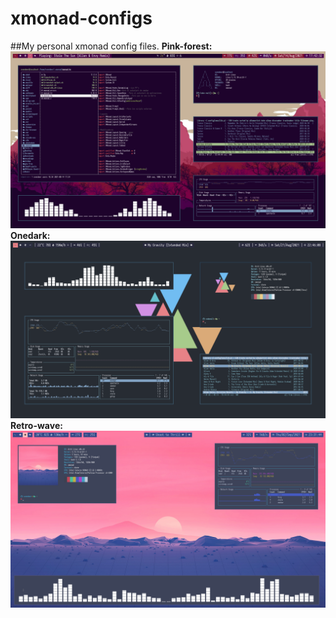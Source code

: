# xmonad-configs
##My personal xmonad config files.
**Pink-forest:**
![Pink-forest.](https://raw.githubusercontent.com/Svendeer/xmonad-configs/main/pink-forest/Screenshot_20210814_174232.png)
**Onedark:**
![Onedark](https://raw.githubusercontent.com/Svendeer/xmonad-configs/main/onedark/xmonad-onedark.png)
**Retro-wave:**
![Retro-wave](https://raw.githubusercontent.com/Svendeer/xmonad-configs/main/retro-wave/screenshot.png)
